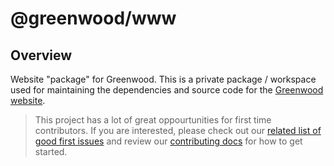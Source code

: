 # @greenwood/www

## Overview
Website "package" for Greenwood.  This is a private package / workspace used for maintaining the dependencies and source code for the [Greenwood website](https://www.greenwoodjs.io/).  

> This project has a lot of great oppourtunities for first time contributors.  If you are interested, please check out our [related list of good first issues](https://github.com/ProjectEvergreen/greenwood/issues?utf8=%E2%9C%93&q=label%3A%22good+first+issue%22+label%3Awebsite) and review our [contributing docs](https://github.com/ProjectEvergreen/greenwood/blob/master/.github/CONTRIBUTING.md) for how to get started.